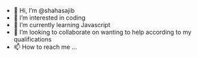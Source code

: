 - 👋 Hi, I’m @shahasajib
- 👀 I’m interested in coding
- 🌱 I’m currently learning Javascript
- 💞️ I’m looking to collaborate on wanting to help according to my qualifications
- 📫 How to reach me ...

<!---
shahasajib/shahasajib is a ✨ special ✨ repository because its `README.md` (this file) appears on your GitHub profile.
You can click the Preview link to take a look at your changes.
--->
